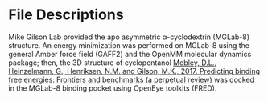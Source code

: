 # File Descriptions

Mike Gilson Lab provided the apo asymmetric α-cyclodextrin (MGLab-8) structure. An energy minimization was performed on MGLab-8 using the general Amber force field (GAFF2) and the OpenMM molecular dynamics package; then, the 3D structure of cyclopentanol [Mobley, D.L., Heinzelmann, G., Henriksen, N.M. and Gilson, M.K., 2017. Predicting binding free energies: Frontiers and benchmarks (a perpetual review)](https://github.com/MobleyLab/benchmarksets) was docked in the MGLab-8 binding pocket using OpenEye toolkits (FRED).
